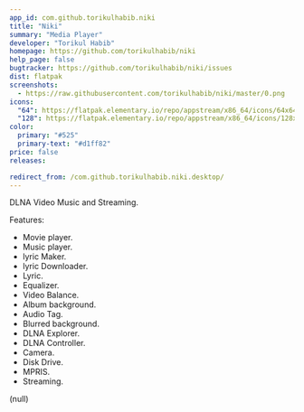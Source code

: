 ```yaml
---
app_id: com.github.torikulhabib.niki
title: "Niki"
summary: "Media Player"
developer: "Torikul Habib"
homepage: https://github.com/torikulhabib/niki
help_page: false
bugtracker: https://github.com/torikulhabib/niki/issues
dist: flatpak
screenshots:
  - https://raw.githubusercontent.com/torikulhabib/niki/master/0.png
icons:
  "64": https://flatpak.elementary.io/repo/appstream/x86_64/icons/64x64/com.github.torikulhabib.niki.png
  "128": https://flatpak.elementary.io/repo/appstream/x86_64/icons/128x128/com.github.torikulhabib.niki.png
color:
  primary: "#525"
  primary-text: "#d1ff82"
price: false
releases:

redirect_from: /com.github.torikulhabib.niki.desktop/
---
```


<p>DLNA Video Music and Streaming.</p>
<p>Features:</p>
<ul>
<li>Movie player.</li>
<li>Music player.</li>
<li>lyric Maker.</li>
<li>lyric Downloader.</li>
<li>Lyric.</li>
<li>Equalizer.</li>
<li>Video Balance.</li>
<li>Album background.</li>
<li>Audio Tag.</li>
<li>Blurred background.</li>
<li>DLNA Explorer.</li>
<li>DLNA Controller.</li>
<li>Camera.</li>
<li>Disk Drive.</li>
<li>MPRIS.</li>
<li>Streaming.</li>
</ul>
<p>(null)</p>